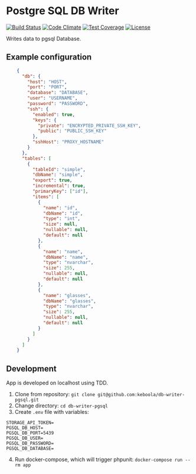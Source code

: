 # Postgre SQL DB Writer

[![Build Status](https://travis-ci.com/keboola/db-writer-pgsql.svg?branch=master)](https://travis-ci.com/keboola/db-writer-pgsql)
[![Code Climate](https://codeclimate.com/github/keboola/db-writer-pgsql/badges/gpa.svg)](https://codeclimate.com/github/keboola/db-writer-pgsql)
[![Test Coverage](https://codeclimate.com/github/keboola/db-writer-pgsql/badges/coverage.svg)](https://codeclimate.com/github/keboola/db-writer-pgsql/coverage)
[![License](https://img.shields.io/badge/license-MIT-blue.svg)](https://github.com/keboola/db-writer-pgsql/blob/master/LICENSE.md)

Writes data to pgsql Database.

## Example configuration

```json
    {
      "db": {        
        "host": "HOST",
        "port": "PORT",
        "database": "DATABASE",
        "user": "USERNAME",
        "password": "PASSWORD",
        "ssh": {
          "enabled": true,
          "keys": {
            "private": "ENCRYPTED_PRIVATE_SSH_KEY",
            "public": "PUBLIC_SSH_KEY"
          },
          "sshHost": "PROXY_HOSTNAME"
        }
      },
      "tables": [
        {
          "tableId": "simple",
          "dbName": "simple",
          "export": true, 
          "incremental": true,
          "primaryKey": ["id"],
          "items": [
            {
              "name": "id",
              "dbName": "id",
              "type": "int",
              "size": null,
              "nullable": null,
              "default": null
            },
            {
              "name": "name",
              "dbName": "name",
              "type": "nvarchar",
              "size": 255,
              "nullable": null,
              "default": null
            },
            {
              "name": "glasses",
              "dbName": "glasses",
              "type": "nvarchar",
              "size": 255,
              "nullable": null,
              "default": null
            }
          ]                                
        }
      ]
    }
```

## Development

App is developed on localhost using TDD.

1. Clone from repository: `git clone git@github.com:keboola/db-writer-pgsql.git`
2. Change directory: `cd db-writer-pgsql`
3. Create `.env` file with variables:
```
STORAGE_API_TOKEN=
PGSQL_DB_HOST=
PGSQL_DB_PORT=5439
PGSQL_DB_USER=
PGSQL_DB_PASSWORD=
PGSQL_DB_DATABASE=
```
4. Run docker-compose, which will trigger phpunit: `docker-compose run --rm app`
